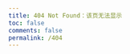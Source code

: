 ```yaml
---
title: 404 Not Found：该页无法显示
toc: false
comments: false
permalink: /404
---
```

<script type="text/javascript" src="//www.qq.com/404/search_children.js" charset="utf-8" homePageUrl="https://betterjiang.com" homePageName="回到我的主页"></script>